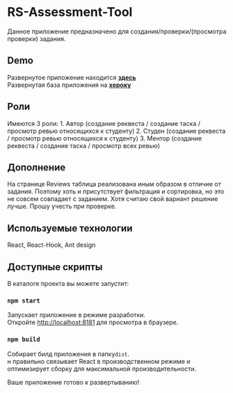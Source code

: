 # RS-Assessment-Tool

Данное приложение предназначено для создания/проверки/(просмотра проверки) задания.<br>

## Demo

Развернутое приложение находится <strong>[здесь](https://group2-xcheck.netlify.app/)</strong>
<br>
Развернутая база приложения на <strong>[хероку](https://x-check-json-server.herokuapp.com/)</strong>
<br>

## Роли

  Имеются 3 роли:
    1. Автор  (создание реквеста / создание таска / просмотр ревью относящихся к студенту)
    2. Студен (создание реквеста / просмотр ревью относящихся к студенту)
    3. Ментор (создание реквеста / создание таска / просмотр всех ревью)

## Дополнение
  
  На странице Reviews таблица реализована иным образом в отличие от задания. Поэтому хоть и присутствует фильтрация и сортировка, но это не совсем совпадает с заданием. Хотя считаю свой вариант решение лучше. Прошу учесть при проверке.

## Используемые технологии
  
React, React-Hook, Ant design

## Доступные скрипты

В каталоге проекта вы можете запустит:

### `npm start`

Запускает приложение в режиме разработки.<br>
Откройте [http://localhost:8181](http://localhost:8181) для просмотра в браузере.<br>

### `npm build`

Собирает билд приложения в папку`dist`.<br>
н правильно связывает React в производственном режиме и оптимизирует сборку для максимальной производительности.<br>

Ваше приложение готово к развертыванию!
